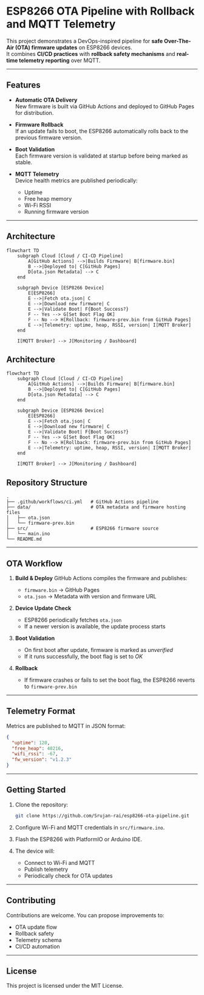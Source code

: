 # ESP8266 OTA Pipeline with Rollback and MQTT Telemetry

This project demonstrates a DevOps-inspired pipeline for **safe Over-The-Air (OTA) firmware updates** on ESP8266 devices.  
It combines **CI/CD practices** with **rollback safety mechanisms** and **real-time telemetry reporting** over MQTT.

---

## Features

- **Automatic OTA Delivery**  
  New firmware is built via GitHub Actions and deployed to GitHub Pages for distribution.

- **Firmware Rollback**  
  If an update fails to boot, the ESP8266 automatically rolls back to the previous firmware version.

- **Boot Validation**  
  Each firmware version is validated at startup before being marked as stable.

- **MQTT Telemetry**  
  Device health metrics are published periodically:
  - Uptime
  - Free heap memory
  - Wi-Fi RSSI
  - Running firmware version

---

## Architecture

```mermaid
flowchart TD
    subgraph Cloud [Cloud / CI-CD Pipeline]
        A[GitHub Actions] -->|Builds Firmware| B[firmware.bin]
        B -->|Deployed to| C[GitHub Pages]
        D[ota.json Metadata] --> C
    end

    subgraph Device [ESP8266 Device]
        E[ESP8266]
        E -->|Fetch ota.json| C
        E -->|Download new firmware| C
        E -->|Validate Boot| F{Boot Success?}
        F -- Yes --> G[Set Boot Flag OK]
        F -- No --> H[Rollback: firmware-prev.bin from GitHub Pages]
        E -->|Telemetry: uptime, heap, RSSI, version| I[MQTT Broker]
    end

    I[MQTT Broker] --> J[Monitoring / Dashboard]

```

## Architecture

```mermaid
flowchart TD
    subgraph Cloud [Cloud / CI-CD Pipeline]
        A[GitHub Actions] -->|Builds Firmware| B[firmware.bin]
        B -->|Deployed to| C[GitHub Pages]
        D[ota.json Metadata] --> C
    end

    subgraph Device [ESP8266 Device]
        E[ESP8266]
        E -->|Fetch ota.json| C
        E -->|Download new firmware| C
        E -->|Validate Boot| F{Boot Success?}
        F -- Yes --> G[Set Boot Flag OK]
        F -- No --> H[Rollback: firmware-prev.bin from GitHub Pages]
        E -->|Telemetry: uptime, heap, RSSI, version| I[MQTT Broker]
    end

    I[MQTT Broker] --> J[Monitoring / Dashboard]
```

## Repository Structure

```
.
├── .github/workflows/ci.yml   # GitHub Actions pipeline
├── data/                      # OTA metadata and firmware hosting files
│   ├── ota.json
│   └── firmware-prev.bin
├── src/                       # ESP8266 firmware source
│   └── main.ino
└── README.md
```

---

## OTA Workflow

1. **Build & Deploy**
   GitHub Actions compiles the firmware and publishes:

   - `firmware.bin` → GitHub Pages
   - `ota.json` → Metadata with version and firmware URL

2. **Device Update Check**

   - ESP8266 periodically fetches `ota.json`
   - If a newer version is available, the update process starts

3. **Boot Validation**

   - On first boot after update, firmware is marked as _unverified_
   - If it runs successfully, the boot flag is set to _OK_

4. **Rollback**

   - If firmware crashes or fails to set the boot flag, the ESP8266 reverts to `firmware-prev.bin`

---

## Telemetry Format

Metrics are published to MQTT in JSON format:

```json
{
  "uptime": 120,
  "free_heap": 40216,
  "wifi_rssi": -67,
  "fw_version": "v1.2.3"
}
```

---

## Getting Started

1. Clone the repository:

   ```bash
   git clone https://github.com/Srujan-rai/esp8266-ota-pipeline.git
   ```

2. Configure Wi-Fi and MQTT credentials in `src/firmware.ino`.

3. Flash the ESP8266 with PlatformIO or Arduino IDE.

4. The device will:

   - Connect to Wi-Fi and MQTT
   - Publish telemetry
   - Periodically check for OTA updates

---

## Contributing

Contributions are welcome.
You can propose improvements to:

- OTA update flow
- Rollback safety
- Telemetry schema
- CI/CD automation

---

## License

This project is licensed under the MIT License.

```

```
